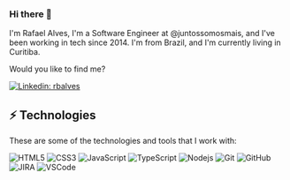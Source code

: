 ### Hi there 👋

I'm Rafael Alves, I'm a Software Engineer at @juntossomosmais, and I've been working in tech since 2014. I'm from Brazil, and I'm currently living in Curitiba.

Would you like to find me?

[![Linkedin: rbalves](https://img.shields.io/badge/-Linkedin-blue?style=flat-square&logo=Linkedin&logoColor=white&link=https://www.linkedin.com/in/rbalves192/)](https://www.linkedin.com/in/rbalves192/)

## ⚡ Technologies

These are some of the technologies and tools that I work with:

![HTML5](https://img.shields.io/badge/-HTML5-E34F26?style=flat-square&logo=html5&logoColor=white)
![CSS3](https://img.shields.io/badge/-CSS3-1572B6?style=flat-square&logo=css3)
![JavaScript](https://img.shields.io/badge/-JavaScript-black?style=flat-square&logo=javascript)
![TypeScript](https://img.shields.io/badge/-TypeScript-007ACC?style=flat-square&logo=typescript)
![Nodejs](https://img.shields.io/badge/-Nodejs-339933?style=flat-square&logo=Node.js&logoColor=white)
![Git](https://img.shields.io/badge/-Git-black?style=flat-square&logo=git)
![GitHub](https://img.shields.io/badge/-GitHub-181717?style=flat-square&logo=github)
![JIRA](https://img.shields.io/badge/-JIRA-0052CC?style=flat-square&logo=jira)
![VSCode](https://img.shields.io/badge/-VSCode-007ACC?style=flat-square&logo=visual-studio-code&logoColor=white)
